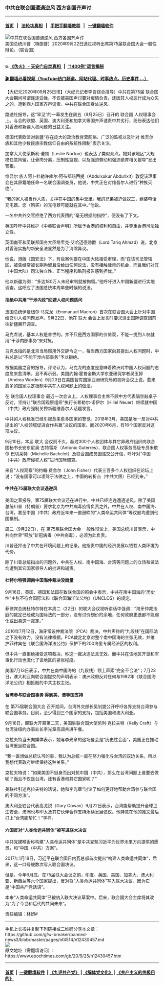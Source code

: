 ### 中共在联合国遭遇逆风 西方各国齐声讨
------------------------

#### [首页](https://github.com/gfw-breaker/banned-news3/blob/master/README.md) &nbsp;&nbsp;|&nbsp;&nbsp; [法轮功真相](https://github.com/begood0513/basic/blob/master/README.md)  &nbsp;&nbsp;|&nbsp;&nbsp; [手把手翻墙教程](https://github.com/gfw-breaker/guides/wiki)  &nbsp;&nbsp;|&nbsp;&nbsp; [一键翻墙软件](https://github.com/gfw-breaker/nogfw/blob/master/README.md)  



<div><img alt="中共在联合国遭遇逆风 西方各国齐声讨" class="attachment-djy_600_400 size-djy_600_400 wp-post-image" src="https://i.epochtimes.com/assets/uploads/2020/09/45A9FB91-7F73-4EE5-A79D-C8845F8F6C3E_w1023_r1_s-600x400.jpg"/>
<div class="caption">
 美国总统川普（特朗普）2020年9月22日通过视听出席第75届联合国大会一般性辩论。（联合国）
</div></div><hr/>

#### 💥 [《伪火》 - 天安门自焚真相 ](http://158.247.195.190:10000/videos/blog/weihuo.html)&nbsp; |&nbsp; [“1400例”谎言揭秘  ](http://158.247.195.190:10000/videos/blog/jiexi1400.html)

#### [ 🎬  翻墙必看视频（YouTube热门频道、网站代理、时事热点、历史事件 ...）](https://github.com/gfw-breaker/links/blob/master/banned.md)

<div><p>
 【大纪元2020年09月25日讯】（大纪元记者李言综合报导）中共在第75届
 <ok href="https://www.epochtimes.com/gb/tag/%E8%81%94%E5%90%88%E5%9B%BD.html">
  联合国
 </ok>
 大会期间可谓连连受挫，不仅被美国声讨要对疫情负责，还因其人权恶行成为众矢之的，遭到西方国家齐声谴责。中共在联合国身处逆风。
</p>
<p>
 路透社报导，这“罕见”的一幕发生在周五（9月25日）召开的
 <ok href="https://www.epochtimes.com/gb/tag/%E8%81%94%E5%90%88%E5%9B%BD.html">
  联合国
 </ok>
 人权理事会上。与会的欧盟、英国、澳大利亚和加拿大等国齐声谴责中共劣行，纷纷表达他们对香港和新疆人权问题的日益关注。
</p>
<p>
 德国代表欧盟对新疆“存在庞大的政治教育营网络、广泛的监视以及针对
 <ok href="https://www.epochtimes.com/gb/tag/%E7%BB%B4%E5%90%BE%E5%B0%94.html">
  维吾尔
 </ok>
 族和其他少数民族宗教信仰自由的系统性限制”表示关注。
</p>
<p>
 加拿大大使莱斯利·诺顿（Leslie Norton）也表达了类似观点。她对该地区“大规模任意拘留，让骨肉分离，压制性监视，以及强迫劳动和强迫绝育相关报导”发出警报。
</p>
<p>
 <ok href="https://www.epochtimes.com/gb/tag/%E7%BB%B4%E5%90%BE%E5%B0%94.html">
  维吾尔
 </ok>
 族人阿卜杜勒许库尔·阿布都热西提（Abdulxukur Abdurixit）敦促该理事会在其原籍地任命一名联合国调查员，他说，中共正在对维吾尔人进行“种族灭绝”。
</p>
<p>
 “我的家人被当作人质，关押在中国的集中营里。我的兄弟被迫做奴工，组装电话充电器。您（购买）的充电器可能就在其中。”他说。
</p>
<p>
 一名中共外交官拒绝了西方代表团的“毫无根据的指控”，便没有了下文。
</p>
<p>
 英国呼吁中共维护《中英联合声明》所赋予香港的权利和自由，并尊重香港司法独立性。
</p>
<p>
 英国南亚和英联邦国务大臣塔里克·艾哈迈德勋爵（Lord Tariq Ahmad）说，北京对香港实施的新安全法显然是为了消除异议。
</p>
<p>
 他说，港版《国安法》下，有些案例要在中国大陆接受审理，而“在该司法管辖区，被告经常被长期拘留且没给出任何说法，没有接触律师的机会，而且我们对其（中国大陆）司法独立性、正当程序和酷刑报告感到担忧。”
</p>
<p>
 他以新疆为例：“多达180万人未经审判就被拘留。”他呼吁进入中国新疆进行实地调查。这呼应了法国总统本周早些时候的说法。
</p>
<h4>
 拒绝中共用“干涉内政”回避人权问题质问
</h4>
<p>
 法国总统伊曼纽尔·马克龙（Emmanuel Macron）首次在联合国大会上针对中国维吾尔人权问题发声。9月22日，他在
 <ok href="https://www.epochtimes.com/gb/tag/%E8%81%94%E5%A4%A7.html">
  联大
 </ok>
 会议上发言时要求派出国际调查团前往新疆展开调查。
</p>
<p>
 马克龙说，基本人权是普世的，并不只是西方国家的价值观，不能一提到人权就用“干涉内部事务”来对抗。
</p>
<p>
 马克龙指的是北京当局惯用外交辞令之一，每当西方国家向其提出人权问题时，中共总是以“不能干涉内部事务”予以拒绝。
</p>
<p>
 根据美国之音的报导，评论认为，马克龙的态度是意味着欧洲对中国人权问题的态度愈来愈清晰，且不再示弱。美国约翰·霍普金斯大学东亚研究学者吴玉婷（Andrea Worden）9月23日在美国智库国家亚洲研究局的视听会议上说，愈来愈多的国家决定抵制中共在人权问题上的做法。
</p>
<p>
 在
 <ok href="https://www.epochtimes.com/gb/tag/%E8%81%94%E5%90%88%E5%9B%BD%E4%BA%BA%E6%9D%83%E7%90%86%E4%BA%8B%E4%BC%9A.html">
  联合国人权理事会
 </ok>
 最近一次会议上，人权理事会主席不顾中方代表隔空敲桌子反对，坚持让“联合国观察组织”执行长希勒尔·诺伊尔（Hillel Neuer）继续就中国（中共）政府强制关押新疆维吾尔人话题发言。
</p>
<p>
 中共的人权标准已经引起愈来愈多国家的警觉。2018年3月，美国是唯一反对中共提出的“人权领域促进合作共赢”决议的国家，而2020年6月，有16个国家反对这项决议。
</p>
<p>
 9月10日，本届
 <ok href="https://www.epochtimes.com/gb/tag/%E8%81%94%E5%A4%A7.html">
  联大
 </ok>
 会议前不久，超过300个人权团体与其它非政府组织向联合国秘书长安东尼奥·古特雷斯（Antonio Guterres）、联合国人权事务高级专员米歇尔·巴切莱特（Michelle Bachelet）及联合国成员国递交公开信，呼吁对“中国（中共）政府侵犯人权”进行国际调查。
</p>
<p>
 来自“人权观察”的约翰·费舍尔（John Fisher）代表三百多个人权组织在论坛上说：“没有国家可以凌驾于法律之上，中国的转折点（中共大限）已经到来。”
</p>
<h4>
 中共在75届联大会议遇逆风
</h4>
<p>
 美国之音报导，第75届联大会议还在进行中，中共已经连连遭遇逆风。除了美国总统川普（特朗普）要求北京为中共病毒疫情负责之外，中共在人权、南中国海、台湾，甚至中国（中共）政府近年来一直鼓吹的“人类命运共同体”等议题均遭到他国抵制。
</p>
<p>
 周二（9月22日），在
 <ok href="https://www.epochtimes.com/gb/tag/%E7%AC%AC75%E5%B1%8A%E8%81%94%E5%90%88%E5%9B%BD%E5%A4%A7%E4%BC%9A.html">
  第75届联合国大会
 </ok>
 一般性辩论上，美国总统川普表示，中共向世界“释放”新冠病毒（中共病毒），必须为此负责。
</p>
<p>
 川普还抨击了中共在环境问题上的记录。他指责中国的经济发展以牺牲人类环境为代价。
</p>
<p>
 除了川普总统指出的问题外，中共在人权、南中国海、台湾等问题上的立场和做法均遭到其它国家领导人的批评和谴责。
</p>
<h4>
 杜特尔特强调南中国海仲裁决没商量
</h4>
<p>
 9月16日，英国、德国和法国在致联合国的照会中表示，中共在南中国海的“历史性”主张不符合国际法和《联合国海洋法公约》（UNCLOS）的规定。
</p>
<p>
 菲律宾总统杜特尔特在本周二（22日）的联大会议视听讲话中强调：“海牙仲裁法庭的裁定已经成为国际法的一部分，没有讨价划价的余地，任何政府更迭都不能弱化或出卖这一裁定。”
</p>
<p>
 2016年7月12日，海牙常设仲裁法院（PCA）裁决，中共声称的“九段线”在国际法之下没有效力，没有法律根据。PCA裁定北京对整个南中国海的主张无效，并维护菲律宾在《联合国海洋法公约》保护下的200海里专属经济区的权利。
</p>
<p>
 但中共一直拒绝接受这项裁决，称这一裁决违法且无效。而中共在该地区开垦和军事化行动也激化了该地区的紧张程度。
</p>
<p>
 美国7月13日表示，中共在南中国海的（九段线）领土声索“完全不合法”；7月23日，澳大利亚向联合国提交的声明表示：澳洲政府反对任何与1982年《联合国海洋法公约》相抵触的中共主权主张。
</p>
<h4>
 台湾参与联合国事务 得到美、澳等国支持
</h4>
<p>
 在
 <ok href="https://www.epochtimes.com/gb/tag/%E7%AC%AC75%E5%B1%8A%E8%81%94%E5%90%88%E5%9B%BD%E5%A4%A7%E4%BC%9A.html">
  第75届联合国大会
 </ok>
 召开期间，台湾外交部长吴钊燮公开呼吁各界支持台湾参与联合国事务。目前，至少得到三个国家的支持，包括美国和澳大利亚。
</p>
<p>
 9月16日，即联大开幕第二天，美国驻联合国大使凯利·克拉夫特（Kelly Craft）与台湾驻纽约办事处长李光章高调共进午餐。
</p>
<p>
 克拉夫特当天向媒体表示，她与李光章的这场餐会是“历史性会面”，美国正在推动台湾重返联合国。
</p>
<p>
 “我一直想做总统认可的事，我认为总统一直在努力强化与台湾的双边关系，所以我想代表政府继续保持这种关系。”
</p>
<p>
 克拉夫特说：“如果美国不挺身而出对抗中国（中共），那么在台湾问题上谁要去做呢？而且不仅是台湾，还有香港和其它国家呢？”
</p>
<p>
 美联社引述克拉夫特的话说，她和李光章“讨论了如何更好地帮助台湾参与联合国的不同方法”。
</p>
<p>
 澳大利亚驻台代表高戈锐（Gary Cowan）9月22日表示，台湾能帮助提升全球卫生安全，澳洲也与印太及其它伙伴合作支持永续发展倡议。他特意在他的推文最后打上“台湾能帮忙！”字样。
</p>
<h4>
 六国反对“人类命运共同体”被写进联大决议
</h4>
<p>
 中共党媒喉舌称构建“人类命运共同体”是中共党魁习近平为世界未来方向提供的愿景，和“中国（中共）方案”。
</p>
<p>
 2017年1月18日，习近平在联合国日内瓦总部首次提出“构建人类命运共同体”，后来，这一口号被数次写入联合国决议。
</p>
<p>
 但是，今年6月底，在75届联大会议之前，印度、英国、美国、加拿大、澳大利亚、新西兰等六个国家提出，反对将“人类命运共同体”写入联大决议，因为它是“中国共产党话语”。
</p>
<p>
 本来“人类命运共同体”已被纳入联大决议草案中。后来，联合国大会主席将其改为“为了今世和后代的共同未来”。
</p>
<p>
 责任编辑：林妍#
</p>
</div>
<hr/>
手机上长按并复制下列链接或二维码分享本文章：<br/>
https://github.com/gfw-breaker/banned-news3/blob/master/pages/nf4514/n12430457.md <br/>
<a href='https://github.com/gfw-breaker/banned-news3/blob/master/pages/nf4514/n12430457.md'><img src='https://github.com/gfw-breaker/banned-news3/blob/master/pages/nf4514/n12430457.md.png'/></a> <br/>
原文地址（需翻墙访问）：https://www.epochtimes.com/gb/20/9/25/n12430457.htm


------------------------
#### [首页](https://github.com/gfw-breaker/banned-news3/blob/master/README.md) &nbsp;|&nbsp; [一键翻墙软件](https://github.com/gfw-breaker/nogfw/blob/master/README.md) &nbsp;| [《九评共产党》](https://github.com/gfw-breaker/9ping.md/blob/master/README.md#九评之一评共产党是什么) | [《解体党文化》](https://github.com/gfw-breaker/jtdwh.md/blob/master/README.md) | [《共产主义的终极目的》](https://github.com/gfw-breaker/gczydzjmd.md/blob/master/README.md)


<img src='http://gfw-breaker.win/banned-news3/pages/nf4514/n12430457.md' width='0px' height='0px'/>